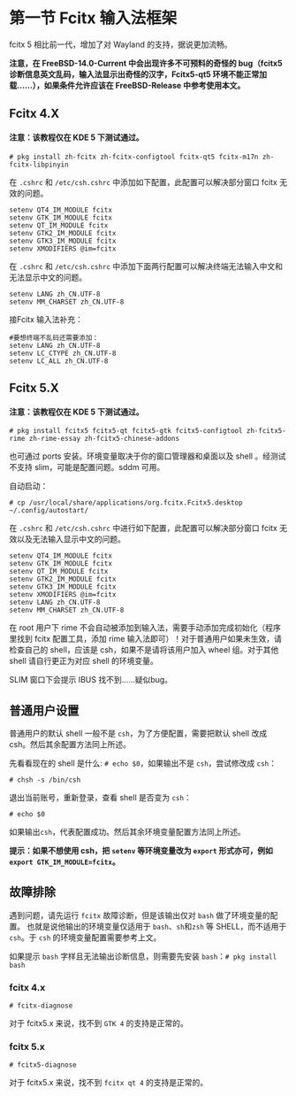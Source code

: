 # 第一节 Fcitx 输入法框架

fcitx 5 相比前一代，增加了对 Wayland 的支持，据说更加流畅。

**注意，在 FreeBSD-14.0-Current 中会出现许多不可预料的奇怪的 bug（fcitx5 诊断信息英文乱码，输入法显示出奇怪的汉字，Fcitx5-qt5 环境不能正常加载……），如果条件允许应该在 FreeBSD-Release 中参考使用本文。**

## Fcitx 4.X

#### 注意：该教程仅在 KDE 5 下测试通过。

`# pkg install zh-fcitx zh-fcitx-configtool fcitx-qt5 fcitx-m17n zh-fcitx-libpinyin`

在 `.cshrc` 和 `/etc/csh.cshrc` 中添加如下配置，此配置可以解决部分窗口 fcitx 无效的问题。

```
setenv QT4_IM_MODULE fcitx
setenv GTK_IM_MODULE fcitx
setenv QT_IM_MODULE fcitx
setenv GTK2_IM_MODULE fcitx
setenv GTK3_IM_MODULE fcitx
setenv XMODIFIERS @im=fcitx
```

在 `.cshrc` 和 `/etc/csh.cshrc` 中添加下面两行配置可以解决终端无法输入中文和无法显示中文的问题。

```
setenv LANG zh_CN.UTF-8
setenv MM_CHARSET zh_CN.UTF-8
```

接Fcitx 输入法补充：

```
#要想终端不乱码还需要添加：
setenv LANG zh_CN.UTF-8
setenv LC_CTYPE zh_CN.UTF-8
setenv LC_ALL zh_CN.UTF-8
```

## Fcitx 5.X

#### 注意：该教程仅在 KDE 5 下测试通过。

`# pkg install fcitx5 fcitx5-qt fcitx5-gtk fcitx5-configtool zh-fcitx5-rime zh-rime-essay zh-fcitx5-chinese-addons`

也可通过 ports 安装。环境变量取决于你的窗口管理器和桌面以及 shell 。经测试不支持 slim，可能是配置问题。sddm 可用。

自动启动：

`# cp /usr/local/share/applications/org.fcitx.Fcitx5.desktop ~/.config/autostart/`

在 `.cshrc` 和 `/etc/csh.cshrc` 中进行如下配置，此配置可以解决部分窗口 fcitx 无效以及无法输入显示中文的问题。

```
setenv QT4_IM_MODULE fcitx
setenv GTK_IM_MODULE fcitx
setenv QT_IM_MODULE fcitx
setenv GTK2_IM_MODULE fcitx
setenv GTK3_IM_MODULE fcitx
setenv XMODIFIERS @im=fcitx
setenv LANG zh_CN.UTF-8
setenv MM_CHARSET zh_CN.UTF-8
```

在 root 用户下 rime 不会自动被添加到输入法，需要手动添加完成初始化（程序里找到 fcitx 配置工具，添加 rime 输入法即可）！对于普通用户如果未生效，请检查自己的 shell，应该是 csh，如果不是请将该用户加入 wheel 组。对于其他 shell 请自行更正为对应 shell 的环境变量。

SLIM 窗口下会提示 IBUS 找不到……疑似bug。
  
## 普通用户设置
  
普通用户的默认 shell 一般不是 `csh`，为了方便配置，需要把默认 shell 改成 csh。然后其余配置方法同上所述。
  
先看看现在的 shell 是什么: `# echo $0`，如果输出不是 `csh`，尝试修改成 `csh`：

```
# chsh -s /bin/csh
```

退出当前账号，重新登录，查看 shell 是否变为 `csh`：

```
# echo $0
```
  
如果输出`csh`，代表配置成功。然后其余环境变量配置方法同上所述。
  
**提示：如果不想使用 csh，把 `setenv` 等环境变量改为 `export` 形式亦可，例如 `export GTK_IM_MODULE=fcitx`。**
  
## 故障排除
  
遇到问题，请先运行 `fcitx` 故障诊断，但是该输出仅对 `bash` 做了环境变量的配置。
也就是说他输出的环境变量仅适用于 `bash`、`sh`和`zsh` 等 SHELL，而不适用于 `csh`。于 `csh` 的环境变量配置需要参考上文。
  
如果提示 `bash` 字样且无法输出诊断信息，则需要先安装 `bash`：`# pkg install bash`
  
### fcitx 4.x
  
```
# fcitx-diagnose
```
  
对于 fcitx5.x 来说，找不到 `GTK 4` 的支持是正常的。
  
### fcitx 5.x
  
```
# fcitx5-diagnose
```
  
对于 fcitx5.x 来说，找不到 `fcitx qt 4` 的支持是正常的。
